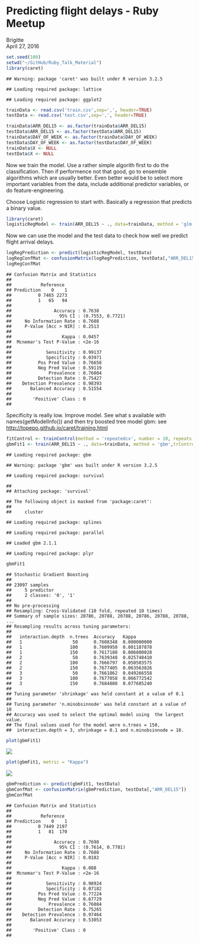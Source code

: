# Predicting flight delays - Ruby Meetup
Brigitte  
April 27, 2016  


```r
set.seed(100)
setwd("~/GitHub/Ruby_Talk_Material")
library(caret)
```

```
## Warning: package 'caret' was built under R version 3.2.5
```

```
## Loading required package: lattice
```

```
## Loading required package: ggplot2
```

```r
trainData <- read.csv('train.csv',sep=',', header=TRUE)
testData <- read.csv('test.csv',sep=',', header=TRUE)

trainData$ARR_DEL15 <- as.factor(trainData$ARR_DEL15)
testData$ARR_DEL15 <- as.factor(testData$ARR_DEL15)
trainData$DAY_OF_WEEK <- as.factor(trainData$DAY_OF_WEEK)
testData$DAY_OF_WEEK <- as.factor(testData$DAY_OF_WEEK)
trainData$X <- NULL
testData$X <- NULL
```



Now we train the model. Use a rather simple algorith first to do the classification. Then if performence not that good, go to ensemble algorithms which are usually better. Even better would be to select more important variables from the data, include additional predictor variables, or do feature-engineering.

Choose Logistic regression to start with. Basically a regression that predicts a binary value. 

```r
library(caret)
logisticRegModel <- train(ARR_DEL15 ~ ., data=trainData, method = 'glm', family = 'binomial') #the dot here stands for 'all available variables, i.e. all columns', glm is generalized linear regression, we want logistic regression, i.e. set family to binomial
```

Now we can use the model and the test data to check how well we predict flight arrival delays.


```r
logRegPrediction <- predict(logisticRegModel, testData)
logRegConfMat <- confusionMatrix(logRegPrediction, testData[,"ARR_DEL15"])
logRegConfMat
```

```
## Confusion Matrix and Statistics
## 
##           Reference
## Prediction    0    1
##          0 7465 2273
##          1   65   94
##                                           
##                Accuracy : 0.7638          
##                  95% CI : (0.7553, 0.7721)
##     No Information Rate : 0.7608          
##     P-Value [Acc > NIR] : 0.2513          
##                                           
##                   Kappa : 0.0457          
##  Mcnemar's Test P-Value : <2e-16          
##                                           
##             Sensitivity : 0.99137         
##             Specificity : 0.03971         
##          Pos Pred Value : 0.76658         
##          Neg Pred Value : 0.59119         
##              Prevalence : 0.76084         
##          Detection Rate : 0.75427         
##    Detection Prevalence : 0.98393         
##       Balanced Accuracy : 0.51554         
##                                           
##        'Positive' Class : 0               
## 
```

Specificity is really low. Improve model.
See what s available with names(getModelInfo()) and then try boosted tree model gbm:
see http://topepo.github.io/caret/training.html


```r
fitControl <- trainControl(method = 'repeatedcv', number = 10, repeats = 10)
gbmFit1 <- train(ARR_DEL15 ~ ., data=trainData, method = 'gbm',trControl = fitControl,verbose = FALSE)
```

```
## Loading required package: gbm
```

```
## Warning: package 'gbm' was built under R version 3.2.5
```

```
## Loading required package: survival
```

```
## 
## Attaching package: 'survival'
```

```
## The following object is masked from 'package:caret':
## 
##     cluster
```

```
## Loading required package: splines
```

```
## Loading required package: parallel
```

```
## Loaded gbm 2.1.1
```

```
## Loading required package: plyr
```

```r
gbmFit1
```

```
## Stochastic Gradient Boosting 
## 
## 23097 samples
##     5 predictor
##     2 classes: '0', '1' 
## 
## No pre-processing
## Resampling: Cross-Validated (10 fold, repeated 10 times) 
## Summary of sample sizes: 20786, 20788, 20788, 20786, 20788, 20788, ... 
## Resampling results across tuning parameters:
## 
##   interaction.depth  n.trees  Accuracy   Kappa      
##   1                   50      0.7608348  0.000000000
##   1                  100      0.7609950  0.001187878
##   1                  150      0.7617180  0.006800028
##   2                   50      0.7639348  0.025748410
##   2                  100      0.7666797  0.050503575
##   2                  150      0.7677405  0.063563826
##   3                   50      0.7661862  0.049266558
##   3                  100      0.7677058  0.066772542
##   3                  150      0.7684808  0.077685240
## 
## Tuning parameter 'shrinkage' was held constant at a value of 0.1
## 
## Tuning parameter 'n.minobsinnode' was held constant at a value of 10
## Accuracy was used to select the optimal model using  the largest value.
## The final values used for the model were n.trees = 150,
##  interaction.depth = 3, shrinkage = 0.1 and n.minobsinnode = 10.
```

```r
plot(gbmFit1)
```

![](predict_flightdelays_files/figure-html/unnamed-chunk-4-1.png)

```r
plot(gbmFit1, metric = "Kappa")
```

![](predict_flightdelays_files/figure-html/unnamed-chunk-4-2.png)

```r
gbmPrediction <- predict(gbmFit1, testData)
gbmConfMat <- confusionMatrix(gbmPrediction, testData[,"ARR_DEL15"])
gbmConfMat
```

```
## Confusion Matrix and Statistics
## 
##           Reference
## Prediction    0    1
##          0 7449 2197
##          1   81  170
##                                           
##                Accuracy : 0.7698          
##                  95% CI : (0.7614, 0.7781)
##     No Information Rate : 0.7608          
##     P-Value [Acc > NIR] : 0.0182          
##                                           
##                   Kappa : 0.088           
##  Mcnemar's Test P-Value : <2e-16          
##                                           
##             Sensitivity : 0.98924         
##             Specificity : 0.07182         
##          Pos Pred Value : 0.77224         
##          Neg Pred Value : 0.67729         
##              Prevalence : 0.76084         
##          Detection Rate : 0.75265         
##    Detection Prevalence : 0.97464         
##       Balanced Accuracy : 0.53053         
##                                           
##        'Positive' Class : 0               
## 
```





